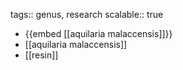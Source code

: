 tags:: genus, research
scalable:: true

- {{embed [[aquilaria malaccensis]]}}
- [[aquilaria malaccensis]]
- [[resin]]